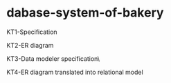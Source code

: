 # dabase-system-of-bakery
KT1-Specification

КТ2-ER diagram

KT3-Data modeler specification\

KT4-ER diagram translated into relational model
